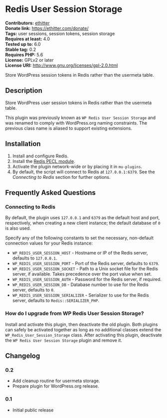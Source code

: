 # Redis User Session Storage #
**Contributors:** [ethitter](https://profiles.wordpress.org/ethitter/)  
**Donate link:** https://ethitter.com/donate/  
**Tags:** user sessions, session tokens, session storage  
**Requires at least:** 4.0  
**Tested up to:** 6.0  
**Stable tag:** 0.2  
**Requires PHP:** 5.6  
**License:** GPLv2 or later  
**License URI:** http://www.gnu.org/licenses/gpl-2.0.html  

Store WordPress session tokens in Redis rather than the usermeta table.

## Description ##

Store WordPress user session tokens in Redis rather than the usermeta table.

This plugin was previously known as `WP Redis User Session Storage` and was renamed
to comply with WordPress.org naming constraints. The previous class name is
aliased to support existing extensions.

## Installation ##

1. Install and configure Redis.
2. Install the [Redis PECL module](http://pecl.php.net/package/redis).
3. Activate the plugin network-wide or by placing it in `mu-plugins`.
4. By default, the script will connect to Redis at `127.0.0.1:6379`. See the *Connecting to Redis* section for further options.

## Frequently Asked Questions ##

### Connecting to Redis ###
By default, the plugin uses `127.0.0.1` and `6379` as the default host and port, respectively, when creating a new client instance; the default database of `0` is also used.

Specify any of the following constants to set the necessary, non-default connection values for your Redis instance:

* `WP_REDIS_USER_SESSION_HOST` - Hostname or IP of the Redis server, defaults to `127.0.0.1`.
* `WP_REDIS_USER_SESSION_PORT` - Port of the Redis server, defaults to `6379`.
* `WP_REDIS_USER_SESSION_SOCKET` - Path to a Unix socket file for the Redis server, if available. Takes precedence over the port value when set.
* `WP_REDIS_USER_SESSION_AUTH` - Password for the Redis server, if required.
* `WP_REDIS_USER_SESSION_DB` - Database number to use for the Redis server, defaults to `0`.
* `WP_REDIS_USER_SESSION_SERIALIZER` - Serializer to use for the Redis server, defaults to `Redis::SERIALIZER_PHP`.

### How do I upgrade from WP Redis User Session Storage? ###

Install and activate this plugin, then deactivate the old plugin. Both plugins can safely be activated together as long as no additional classes extend the `WP_Redis_User_Session_Storage` class. After activating this plugin, deactivate the `WP Redis User Session Storage` plugin and remove it.

## Changelog ##

### 0.2 ###
* Add cleanup routine for usermeta storage.
* Prepare plugin for WordPress.org release.

### 0.1 ###
* Initial public release
